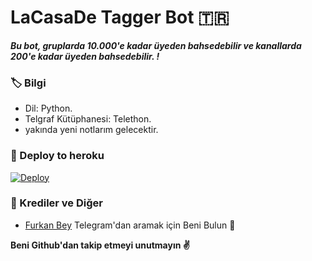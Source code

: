 # LaCasaDe Tagger Bot 🇹🇷
_**Bu bot, gruplarda 10.000'e kadar üyeden bahsedebilir ve kanallarda 200'e kadar üyeden bahsedebilir. !**_

### 🏷 Bilgi
- Dil: Python.
- Telgraf Kütüphanesi: Telethon.
- yakında yeni notlarım gelecektir. 

### 🚀 Deploy to heroku
[![Deploy](https://www.herokucdn.com/deploy/button.svg)](https://heroku.com/deploy?template=https://github.com/furkanbeey/LaCasaDeTagger)

### 🎯 Krediler ve Diğer
- [Furkan Bey](https://t.me/Furkanbeyy) Telegram'dan aramak için Beni Bulun 🕺

**Beni Github'dan takip etmeyi unutmayın ✌️**
